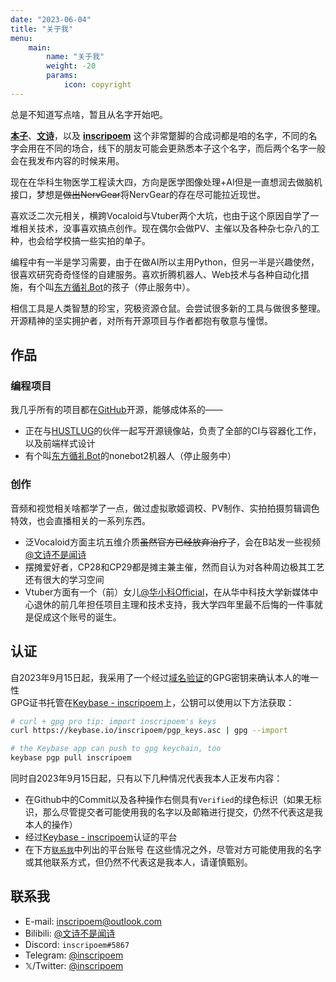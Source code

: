 ```yaml
---
date: "2023-06-04"
title: "关于我"
menu:
    main:
        name: "关于我"
        weight: -20
        params:
            icon: copyright
---
```


总是不知道写点啥，暂且从名字开始吧。

**<u>本子</u>**、**<u>文诗</u>**，以及 **<u>inscripoem</u>** 这个非常蹩脚的合成词都是咱的名字，不同的名字会用在不同的场合，线下的朋友可能会更熟悉本子这个名字，而后两个名字一般会在我发布内容的时候来用。

现在在华科生物医学工程读大四，方向是医学图像处理+AI但是一直想润去做脑机接口，梦想是~~做出NervGear~~将NervGear的存在尽可能拉近现世。

喜欢泛二次元相关，横跨Vocaloid与Vtuber两个大坑，也由于这个原因自学了一堆相关技术，没事喜欢搞点创作。现在偶尔会做PV、主催以及各种杂七杂八的工种，也会给学校搞一些实拍的单子。

编程中有一半是学习需要，由于在做AI所以主用Python，但另一半是兴趣使然，很喜欢研究奇奇怪怪的自建服务。喜欢折腾机器人、Web技术与各种自动化措施，有个叫[东方循礼Bot](https://github.com/inscripoem/XunliBot)的孩子（停止服务中）。

相信工具是人类智慧的珍宝，究极资源仓鼠。会尝试很多新的工具与做很多整理。开源精神的坚实拥护者，对所有开源项目与作者都抱有敬意与憧憬。

## 作品
### 编程项目
我几乎所有的项目都在[GitHub](https://github.com/inscripoem)开源，能够成体系的——
- 正在与[HUSTLUG](https://github.com/HUSTLUG)的伙伴一起写开源镜像站，负责了全部的CI与容器化工作，以及前端样式设计
- 有个叫[东方循礼Bot](https://github.com/inscripoem/XunliBot)的nonebot2机器人（停止服务中）

### 创作
音频和视觉相关啥都学了一点，做过虚拟歌姬调校、PV制作、实拍拍摄剪辑调色特效，也会直播相关的一系列东西。
- 泛Vocaloid方面主坑五维介质~~虽然官方已经放弃治疗了~~，会在B站发一些视频[@文诗不是闻诗](https://space.bilibili.com/4134451)
- 摆摊爱好者，CP28和CP29都是摊主兼主催，然而自认为对各种周边极其工艺还有很大的学习空间
- Vtuber方面有一个（前）女儿[@华小科Official](https://space.bilibili.com/672455305)，在从华中科技大学新媒体中心退休的前几年担任项目主理和技术支持，我大学四年里最不后悔的一件事就是促成这个账号的诞生。

## 认证
自2023年9月15日起，我采用了一个经过[域名验证](https://keybase.io/inscripoem/sigchain#3b0458d81d79a7ae42085ca97a40b746326c40269c3171d2f4463ab8a0efb0090f)的GPG密钥来确认本人的唯一性  
GPG证书托管在[Keybase - inscripoem](https://keybase.io/inscripoem)上，公钥可以使用以下方法获取：
```bash
# curl + gpg pro tip: import inscripoem's keys
curl https://keybase.io/inscripoem/pgp_keys.asc | gpg --import

# the Keybase app can push to gpg keychain, too
keybase pgp pull inscripoem
```
同时自2023年9月15日起，只有以下几种情况代表我本人正发布内容：
- 在Github中的Commit以及各种操作右侧具有`Verified`的绿色标识（如果无标识，那么尽管提交者可能使用我的名字以及邮箱进行提交，仍然不代表这是我本人的操作）
- 经过[Keybase - inscripoem](https://keybase.io/inscripoem)认证的平台
- 在下方[`联系我`](./#联系我)中列出的平台账号
在这些情况之外，尽管对方可能使用我的名字或其他联系方式，但仍然不代表这是我本人，请谨慎甄别。

## 联系我
- E-mail: [inscripoem@outlook.com](mailto:inscripoem@outlook.com)
- Bilibili: [@文诗不是闻诗](https://space.bilibili.com/4134451)
- Discord: `inscripoem#5867`
- Telegram: [@inscripoem](https://t.me/inscripoem)
- 𝕏/Twitter: [@inscripoem](https://twitter.com/inscripoem)